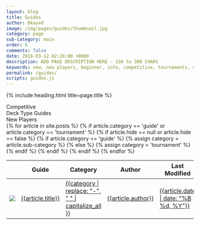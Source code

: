 ```yaml
---
layout: blog
title: Guides
author: Dkayed
image: /img/pages/guides/thumbnail.jpg
category: page
sub-category: main
order: 6
comments: false
date: 2018-03-12 02:28:00 +0000
description: ADD PAGE DESCRIPTION HERE - 150 to 300 CHARS
keywords: new, new players, beginner, info, competitive, tournaments, deck types
permalink: /guides/
scripts: guides.js
---
```


{% include heading.html title=page.title %}

<div class="section">
  <div class="row button-row guides-filters">
      <div class="btn-wrapper col-6 col-sm-4 col-md-3">
          <div class="btn-decktype btn-small" data-filter="competitive">
              <span class="decktype-display">Competitive</span>
          </div>
      </div>
        <div class="btn-wrapper col-6 col-sm-4 col-md-3">
          <div class="btn-decktype btn-small" data-filter="deck-type">
              <span class="decktype-display">Deck Type Guides</span>
          </div>
      </div>
        <div class="btn-wrapper col-6 col-sm-4 col-md-3">
          <div class="btn-decktype btn-small" data-filter="new-players">
              <span class="decktype-display">New Players</span>
          </div>
      </div>
      </div>
  </div>
</div>

<div class="section">
  <table class="guides-table hover row-links">
      <thead>
        <tr>
          <th class="thumb-col"></th>
          <th class="title">Guide</th>
          <th class="category">Category</th>
          <th class="author">Author</th>
          <th class="modified">Last Modified</th>
        </tr>
      </thead>
      <tbody>
        {% for article in site.posts %}
          {% if article.category == 'guide' or article.category == 'tournament' %}
            {% if article.hide == null or article.hide == false %}
              {% if article.category == 'guide' %}
                {% assign category = article.sub-category %}
              {% else %}
                {% assign category = 'tournament' %}
              {% endif %}
              <tr data-category="{{category}}">
                <td class="thumb-col">
                  <a href="{{article.url}}">
                    <div class="thumbnail">
                        <img src="{{article.image}}" class="portrait" />  
                    </div>
                  </a>
                </td>
                <td><a href="{{article.url}}">{{article.title}}</a></td>
                <td><a href="{{article.url}}">{{category | replace: "-", " " | capitalize_all }}</a></td>
                <td><a href="{{article.url}}">{{article.author}}</a></td>
                <td><a href="{{article.url}}">{{article.date | date: "%B %d, %Y"}}</a></td>
              </tr>
            {% endif %}
          {% endif %}
        {% endfor %}
      </tbody>
  </table>
</div>